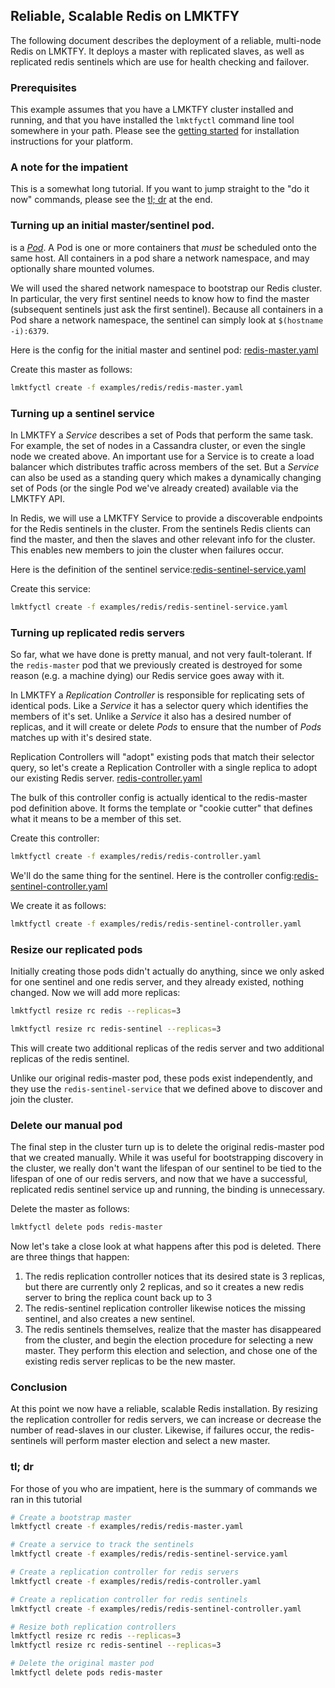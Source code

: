 ## Reliable, Scalable Redis on LMKTFY

The following document describes the deployment of a reliable, multi-node Redis on LMKTFY.  It deploys a master with replicated slaves, as well as replicated redis sentinels which are use for health checking and failover.

### Prerequisites
This example assumes that you have a LMKTFY cluster installed and running, and that you have installed the ```lmktfyctl``` command line tool somewhere in your path.  Please see the [getting started](https://github.com/GoogleCloudPlatform/lmktfy/tree/master/docs/getting-started-guides) for installation instructions for your platform.

### A note for the impatient
This is a somewhat long tutorial.  If you want to jump straight to the "do it now" commands, please see the [tl; dr](#tl-dr) at the end.

### Turning up an initial master/sentinel pod.
is a [_Pod_](https://github.com/GoogleCloudPlatform/lmktfy/blob/master/docs/pods.md).  A Pod is one or more containers that _must_ be scheduled onto the same host.  All containers in a pod share a network namespace, and may optionally share mounted volumes.

We will used the shared network namespace to bootstrap our Redis cluster.  In particular, the very first sentinel needs to know how to find the master (subsequent sentinels just ask the first sentinel).  Because all containers in a Pod share a network namespace, the sentinel can simply look at ```$(hostname -i):6379```.

Here is the config for the initial master and sentinel pod: [redis-master.yaml](redis-master.yaml)


Create this master as follows:
```sh
lmktfyctl create -f examples/redis/redis-master.yaml
```

### Turning up a sentinel service
In LMKTFY a _Service_ describes a set of Pods that perform the same task.  For example, the set of nodes in a Cassandra cluster, or even the single node we created above.  An important use for a Service is to create a load balancer which distributes traffic across members of the set.  But a _Service_ can also be used as a standing query which makes a dynamically changing set of Pods (or the single Pod we've already created) available via the LMKTFY API.

In Redis, we will use a LMKTFY Service to provide a discoverable endpoints for the Redis sentinels in the cluster.  From the sentinels Redis clients can find the master, and then the slaves and other relevant info for the cluster.  This enables new members to join the cluster when failures occur.

Here is the definition of the sentinel service:[redis-sentinel-service.yaml](redis-sentinel-service.yaml)

Create this service:
```sh
lmktfyctl create -f examples/redis/redis-sentinel-service.yaml
```

### Turning up replicated redis servers
So far, what we have done is pretty manual, and not very fault-tolerant.  If the ```redis-master``` pod that we previously created is destroyed for some reason (e.g. a machine dying) our Redis service goes away with it.

In LMKTFY a _Replication Controller_ is responsible for replicating sets of identical pods.  Like a _Service_ it has a selector query which identifies the members of it's set.  Unlike a _Service_ it also has a desired number of replicas, and it will create or delete _Pods_ to ensure that the number of _Pods_ matches up with it's desired state.

Replication Controllers will "adopt" existing pods that match their selector query, so let's create a Replication Controller with a single replica to adopt our existing Redis server.
[redis-controller.yaml](redis-controller.yaml)

The bulk of this controller config is actually identical to the redis-master pod definition above.  It forms the template or "cookie cutter" that defines what it means to be a member of this set.

Create this controller:

```sh
lmktfyctl create -f examples/redis/redis-controller.yaml
```

We'll do the same thing for the sentinel.  Here is the controller config:[redis-sentinel-controller.yaml](redis-sentinel-controller.yaml)

We create it as follows:
```sh
lmktfyctl create -f examples/redis/redis-sentinel-controller.yaml
```

### Resize our replicated pods
Initially creating those pods didn't actually do anything, since we only asked for one sentinel and one redis server, and they already existed, nothing changed.  Now we will add more replicas:

```sh
lmktfyctl resize rc redis --replicas=3
```

```sh
lmktfyctl resize rc redis-sentinel --replicas=3
```

This will create two additional replicas of the redis server and two additional replicas of the redis sentinel.

Unlike our original redis-master pod, these pods exist independently, and they use the ```redis-sentinel-service``` that we defined above to discover and join the cluster.

### Delete our manual pod
The final step in the cluster turn up is to delete the original redis-master pod that we created manually.  While it was useful for bootstrapping discovery in the cluster, we really don't want the lifespan of our sentinel to be tied to the lifespan of one of our redis servers, and now that we have a successful, replicated redis sentinel service up and running, the binding is unnecessary.

Delete the master as follows:
```sh
lmktfyctl delete pods redis-master
```

Now let's take a close look at what happens after this pod is deleted.  There are three things that happen:

  1. The redis replication controller notices that its desired state is 3 replicas, but there are currently only 2 replicas, and so it creates a new redis server to bring the replica count back up to 3
  2. The redis-sentinel replication controller likewise notices the missing sentinel, and also creates a new sentinel.
  3. The redis sentinels themselves, realize that the master has disappeared from the cluster, and begin the election procedure for selecting a new master.  They perform this election and selection, and chose one of the existing redis server replicas to be the new master.

### Conclusion
At this point we now have a reliable, scalable Redis installation.  By resizing the replication controller for redis servers, we can increase or decrease the number of read-slaves in our cluster.  Likewise, if failures occur, the redis-sentinels will perform master election and select a new master. 

### tl; dr
For those of you who are impatient, here is the summary of commands we ran in this tutorial

```sh
# Create a bootstrap master
lmktfyctl create -f examples/redis/redis-master.yaml

# Create a service to track the sentinels
lmktfyctl create -f examples/redis/redis-sentinel-service.yaml

# Create a replication controller for redis servers
lmktfyctl create -f examples/redis/redis-controller.yaml

# Create a replication controller for redis sentinels
lmktfyctl create -f examples/redis/redis-sentinel-controller.yaml

# Resize both replication controllers
lmktfyctl resize rc redis --replicas=3
lmktfyctl resize rc redis-sentinel --replicas=3

# Delete the original master pod
lmktfyctl delete pods redis-master
```


